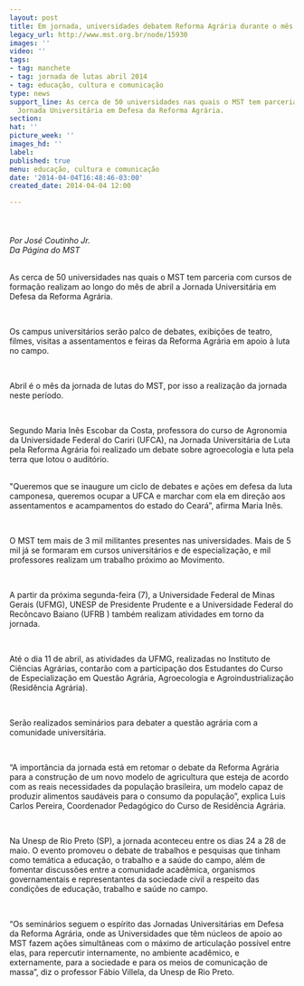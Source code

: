 ```yaml
---
layout: post
title: Em jornada, universidades debatem Reforma Agrária durante o mês de abril
legacy_url: http://www.mst.org.br/node/15930
images: ''
video: ''
tags:
- tag: manchete
- tag: jornada de lutas abril 2014
- tag: educação, cultura e comunicação
type: news
support_line: As cerca de 50 universidades nas quais o MST tem parceria realizam a
  Jornada Universitária em Defesa da Reforma Agrária.
section: 
hat: ''
picture_week: ''
images_hd: ''
label: 
published: true
menu: educação, cultura e comunicação
date: '2014-04-04T16:48:46-03:00'
created_date: 2014-04-04 12:00

---
```

<p><em><img style="margin: 10px;" src="http://www.antigo.mst.org.br/sites/default/files/jornada%20unesp.jpg" alt=""><br><br>Por José Coutinho Jr.<br></em><em>Da Página do MST</em></p><p><br>As cerca de 50 universidades nas quais o MST tem parceria com cursos de formação realizam ao longo do mês de abril a Jornada Universitária em Defesa da Reforma Agrária.</p><p>&nbsp;</p><p>Os campus universitários serão palco de debates, exibições de teatro, filmes, visitas a assentamentos e feiras da Reforma Agrária em apoio à luta no campo.&nbsp;</p><p>&nbsp;</p><p>Abril é o mês da jornada de lutas do MST, por isso a realização da jornada neste período.&nbsp;</p><p>&nbsp;</p><p>Segundo Maria Inês Escobar da Costa, professora do curso de Agronomia da Universidade Federal do Cariri (UFCA), na Jornada Universitária de Luta pela Reforma Agrária foi realizado um debate sobre agroecologia e luta pela terra que lotou o auditório.</p><p><br>"Queremos que se inaugure um ciclo de debates e ações em defesa da luta camponesa, queremos ocupar a UFCA e marchar com ela em direção aos assentamentos e acampamentos do estado do Ceará”, afirma Maria Inês.</p><p>&nbsp;</p><p>O MST tem mais de 3 mil militantes presentes nas universidades. Mais de 5 mil já se formaram em cursos universitários e de especialização, e mil professores realizam um trabalho próximo ao Movimento.</p><p>&nbsp;</p><p>A partir da próxima segunda-feira (7), a Universidade Federal de Minas Gerais (UFMG), UNESP de Presidente Prudente e a Universidade Federal do Recôncavo Baiano (UFRB ) também realizam atividades em torno da jornada.</p><p>&nbsp;</p><p>Até o dia 11 de abril, as atividades da UFMG, realizadas no Instituto de Ciências Agrárias, contarão com a participação dos Estudantes do Curso de Especialização em Questão Agrária, Agroecologia e Agroindustrialização (Residência Agrária).&nbsp;</p><p>&nbsp;</p><p>Serão realizados seminários para debater a questão agrária com a comunidade universitária. &nbsp;</p><p>&nbsp;</p><p>“A importância da jornada está em retomar o debate da Reforma Agrária para a construção de um novo modelo de agricultura que esteja de acordo com as reais necessidades da população brasileira, um modelo capaz de produzir alimentos saudáveis para o consumo da população”, explica Luis Carlos Pereira, Coordenador Pedagógico do Curso de Residência Agrária.</p><p>&nbsp;</p><p>Na Unesp de Rio Preto (SP), a jornada aconteceu entre os dias 24 a 28 de maio. O evento promoveu o debate de trabalhos e pesquisas que tinham como temática a educação, o trabalho e a saúde do campo, além de fomentar discussões entre a comunidade acadêmica, organismos governamentais e representantes da sociedade civil a respeito das condições de educação, trabalho e saúde no campo.</p><p>&nbsp;</p><p>“Os seminários seguem o espírito das Jornadas Universitárias em Defesa da Reforma Agrária, onde as Universidades que têm núcleos de apoio ao MST fazem ações simultâneas com o máximo de articulação possível entre elas, para repercutir internamente, no ambiente acadêmico, e externamente, para a sociedade e para os meios de comunicação de massa”, diz o professor Fábio Villela, da Unesp de Rio Preto.</p><div>&nbsp;</div><div>&nbsp;</div><p>&nbsp;</p>

